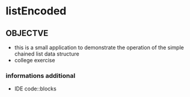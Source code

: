# listEncoded
## OBJECTVE
* this is a small application to demonstrate the operation of the simple chained list data structure
* college exercise
### informations additional
* IDE code::blocks
